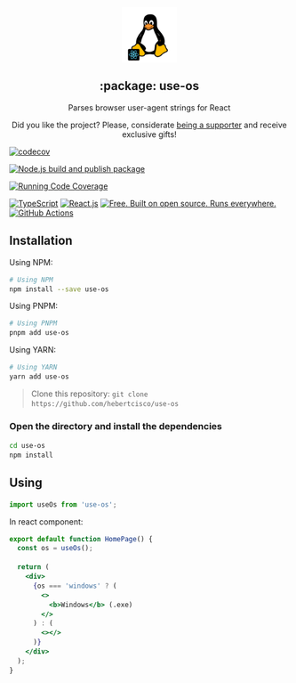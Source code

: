 <p align="center">
 <img width="100px" src="https://raw.githubusercontent.com/hebertcisco/use-os/master/.github/images/favicon512x512-linux.png" align="center" alt=":package: use-os" />
 <h2 align="center">:package: use-os</h2>
 <p align="center">Parses browser user-agent strings for React</p>
</p>

<p align="center">Did you like the project? Please, considerate <a href="https://github.com/hebertcisco/hebertcisco/blob/main/.github/patreon.md">being a supporter</a> and receive exclusive gifts!
 </p>

[![codecov](https://codecov.io/gh/hebertcisco/use-os/branch/main/graph/badge.svg?token=i1kYbKJdF7)](https://codecov.io/gh/hebertcisco/use-os)

[![Node.js build and publish package](https://github.com/hebertcisco/use-os/actions/workflows/npm-publish.yml/badge.svg)](https://github.com/hebertcisco/use-os/actions/workflows/npm-publish.yml)

[![Running Code Coverage](https://github.com/hebertcisco/use-os/actions/workflows/coverage.yml/badge.svg)](https://github.com/hebertcisco/use-os/actions/workflows/coverage.yml)

[![TypeScript](https://img.shields.io/badge/TypeScript-007ACC?style=flat&logo=typescript&logoColor=white)](https://www.typescriptlang.org/)
[![React.js](https://img.shields.io/badge/react-000000?style=flat&logo=react&logoColor=61dbfb)](https://pt-br.reactjs.org/)
[![Free. Built on open source. Runs everywhere.](https://img.shields.io/badge/VS_Code-0078D4?style=flat&logo=visual%20studio%20code&logoColor=white)](https://code.visualstudio.com/)
[![GitHub Actions](https://img.shields.io/badge/github%20actions-%232671E5.svg?style=flat&logo=githubactions&logoColor=white)](https://github.com/hebertcisco/use-os/actions)

## Installation

Using NPM:

```bash
# Using NPM
npm install --save use-os
```

Using PNPM:

```bash
# Using PNPM
pnpm add use-os
```

Using YARN:

```bash
# Using YARN
yarn add use-os
```

> Clone this repository: `git clone https://github.com/hebertcisco/use-os`

### Open the directory and install the dependencies

```bash
cd use-os
npm install
```

## Using

```jsx
import useOs from 'use-os';
```

In react component:

```jsx
export default function HomePage() {
  const os = useOs();

  return (
    <div>
      {os === 'windows' ? (
        <>
          <b>Windows</b> (.exe)
        </>
      ) : (
        <></>
      )}
    </div>
  );
}
```
